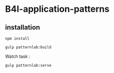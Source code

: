 # B4I-application-patterns

## installation

`npm install`

`gulp patternlab:build`

Watch task :

`gulp patternlab:serve`



